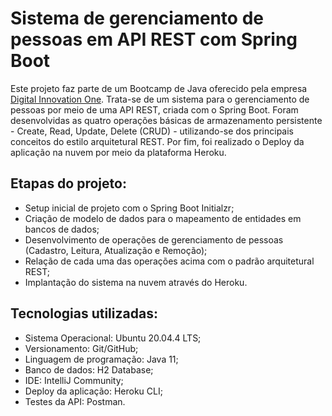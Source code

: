 # Sistema de gerenciamento de pessoas em API REST com Spring Boot

Este projeto faz parte de um Bootcamp de Java oferecido pela empresa [Digital Innovation One](https://digitalinnovation.one/). Trata-se de um sistema para o gerenciamento de pessoas por meio de uma API REST, criada com o Spring Boot. Foram desenvolvidas as quatro operações básicas de armazenamento persistente - Create, Read, Update, Delete (CRUD) - utilizando-se dos principais conceitos do estilo arquitetural REST. Por fim, foi realizado o Deploy da aplicação na nuvem por meio da plataforma Heroku.

## Etapas do projeto:

- Setup inicial de projeto com o Spring Boot Initialzr;
- Criação de modelo de dados para o mapeamento de entidades em bancos de dados;
- Desenvolvimento de operações de gerenciamento de pessoas (Cadastro, Leitura, Atualização e Remoção);
- Relação de cada uma das operações acima com o padrão arquitetural REST;
- Implantação do sistema na nuvem através do Heroku.

## Tecnologias utilizadas:

* Sistema Operacional: Ubuntu 20.04.4 LTS;
* Versionamento: Git/GitHub;
* Linguagem de programação: Java 11;
* Banco de dados: H2 Database; 
* IDE: IntelliJ Community;
* Deploy da aplicação: Heroku CLI;
* Testes da API: Postman.
